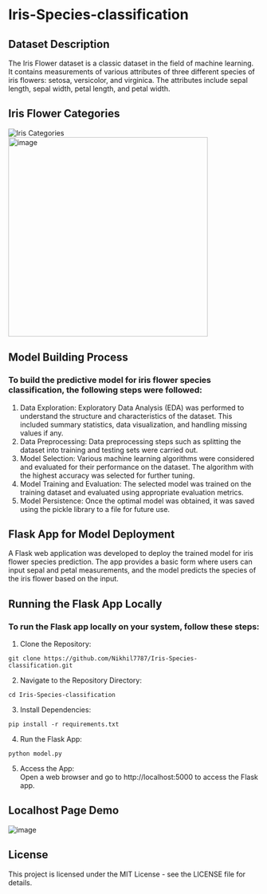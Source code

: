 # Iris-Species-classification

## Dataset Description
The Iris Flower dataset is a classic dataset in the field of machine learning. It contains measurements of various attributes of three different species of iris flowers: setosa, versicolor, and virginica. The attributes include sepal length, sepal width, petal length, and petal width.

## Iris Flower Categories
![Iris Categories](https://github.com/Nikhil7787/Iris-Species-classification/assets/123885552/65532b3d-2284-4e74-8456-abe08183f865)
<br>
<img src="https://github.com/Nikhil7787/Iris-Species-classification/assets/123885552/f43e5812-8ee0-4d4f-a2a7-202648352ff8" alt="image" width="400"/>
<br>

## Model Building Process

### To build the predictive model for iris flower species classification, the following steps were followed: </br>


1.	Data Exploration: Exploratory Data Analysis (EDA) was performed to understand the structure and characteristics of the dataset. This included summary statistics, data visualization, and handling missing values if any. </br>
2.	Data Preprocessing: Data preprocessing steps such as splitting the dataset into training and testing sets were carried out. </br>
3.	Model Selection: Various machine learning algorithms were considered and evaluated for their performance on the dataset. The algorithm with the highest accuracy was selected for further tuning. </br>
4.	Model Training and Evaluation: The selected model was trained on the training dataset and evaluated using appropriate evaluation metrics.</br>
5.	Model Persistence: Once the optimal model was obtained, it was saved using the pickle library to a file for future use. </br>



## Flask App for Model Deployment

A Flask web application was developed to deploy the trained model for iris flower species prediction. The app provides a basic form where users can input sepal and petal measurements, and the model predicts the species of the iris flower based on the input. <br>

## Running the Flask App Locally
### To run the Flask app locally on your system, follow these steps:

1. Clone the Repository:
```
git clone https://github.com/Nikhil7787/Iris-Species-classification.git

```
2. Navigate to the Repository Directory:
```
cd Iris-Species-classification
```
3. Install Dependencies:
```
pip install -r requirements.txt
```
4. Run the Flask App:
```
python model.py
```
5. Access the App: </br>
Open a web browser and go to http://localhost:5000 to access the Flask app.

## Localhost Page Demo
![image](https://github.com/Nikhil7787/Iris-Species-classification/assets/123885552/6b434abf-7abf-44c8-abb1-1fb382d7e077)



## License

This project is licensed under the MIT License - see the LICENSE file for details.







